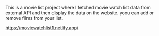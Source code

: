 This is a movie list project where I fetched movie watch list data from       
external API and then display the data on the website. yoou can add or remove films from your list.      

https://moviewatchlist1.netlify.app/ 
